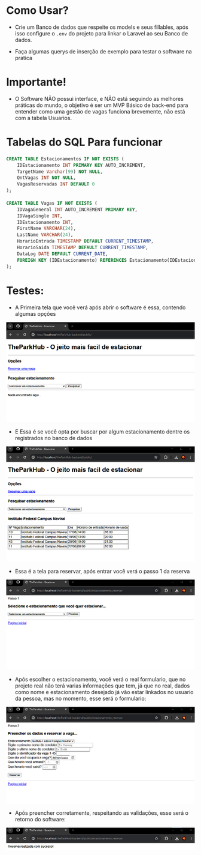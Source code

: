 # Como Usar?

* Crie um Banco de dados que respeite os models e seus fillables, após isso configure o ```.env``` do projeto para linkar o Laravel ao seu Banco de dados.

* Faça algumas querys de inserção de exemplo para testar o software na pratica


# Importante!

* O Software NÃO possui interface, e NÃO está seguindo as melhores práticas do mundo, o objetivo é ser um MVP Básico de back-end para entender como uma gestão de vagas funciona brevemente, não está com a tabela Usuarios.

# Tabelas do SQL Para funcionar

```SQL
CREATE TABLE Estacionamentos IF NOT EXISTS (
    IDEstacionamento INT PRIMARY KEY AUTO_INCREMENT,
    TargetName Varchar(99) NOT NULL,
    QntVagas INT NOT NULL,
    VagasReservadas INT DEFAULT 0
);

CREATE TABLE Vagas IF NOT EXISTS (
    IDVagaGeneral INT AUTO_INCREMENT PRIMARY KEY,
    IDVagaSingle INT,
    IDEstacionamento INT,
    FirstName VARCHAR(24),
    LastName VARCHAR(24),
    HorarioEntrada TIMESTAMP DEFAULT CURRENT_TIMESTAMP,
    HorarioSaida TIMESTAMP DEFAULT CURRENT_TIMESTAMP,
    DataLog DATE DEFAULT CURRENT_DATE,
    FOREIGN KEY (IDEstacionamento) REFERENCES Estacionamento(IDEstacionamento)
);
```

# Testes:

* A Primeira tela que você verá após abrir o software é essa, contendo algumas opções

![screen](./public/Images/route_main_with_no_search.png)

* E Essa é se você opta por buscar por algum estacionamento dentre os registrados no banco de dados

![screen](./public/Images/route_main_with_search.png)

* Essa é a tela para reservar, após entrar você verá o passo 1 da reserva

![screen](./public/Images/form_step_1.png)

* Após escolher o estacionamento, você verá o real formulario, que no projeto real não terá varias informações que tem, já que no real, dados como nome e estacionamento desejado já vão estar linkados no usuario da pessoa, mas no momento, esse será o formulario:

![screen](./public/Images/form_step_2.png)

* Após preencher corretamente, respeitando as validações, esse será o retorno do software:

![screen](./public/Images/reserved.png)
